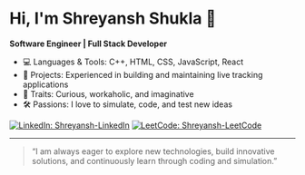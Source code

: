 # Hi, I'm Shreyansh Shukla 👋

**Software Engineer | Full Stack Developer**

- 💻 Languages & Tools: C++, HTML, CSS, JavaScript, React
- 🚀 Projects: Experienced in building and maintaining live tracking applications
- 🧠 Traits: Curious, workaholic, and imaginative
- 🛠️ Passions: I love to simulate, code, and test new ideas

[![LinkedIn: Shreyansh-LinkedIn](https://img.shields.io/badge/-Shreyansh%20Shukla-blue?style=flat-square&logo=Linkedin&logoColor=white&link=https://www.linkedin.com/in/shreyansh-shukla-7a7166249/)](https://www.linkedin.com/in/shreyansh-shukla-7a7166249/)
[![LeetCode: Shreyansh-LeetCode](https://img.shields.io/badge/-LeetCode-orange?style=flat-square&logo=leetcode&logoColor=white&link=https://leetcode.com/u/hshreyansh/)](https://leetcode.com/u/hshreyansh/)


---

> “I am always eager to explore new technologies, build innovative solutions, and continuously learn through coding and simulation.”
